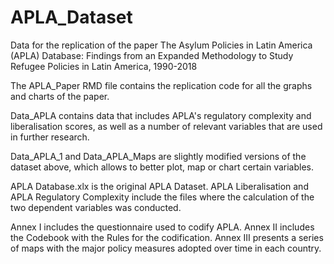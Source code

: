 # APLA_Dataset
Data for the replication of the paper The Asylum Policies in Latin America (APLA) Database: Findings from an Expanded Methodology to Study Refugee Policies in Latin America, 1990-2018

The APLA_Paper RMD file contains the replication code for all the graphs and charts of the paper. 

Data_APLA contains data that includes APLA's regulatory complexity and liberalisation scores, as well as a number of relevant variables that are used in further research. 

Data_APLA_1 and Data_APLA_Maps are slightly modified versions of the dataset above, which allows to better plot, map or chart certain variables. 

APLA Database.xlx is the original APLA Dataset. APLA Liberalisation and APLA Regulatory Complexity include the files where the calculation of the two dependent variables was conducted. 

Annex I includes the questionnaire used to codify APLA. 
Annex II includes the Codebook with the Rules for the codification. 
Annex III presents a series of maps with the major policy measures adopted over time in each country. 
